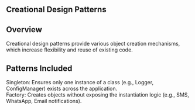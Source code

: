 ## Creational Design Patterns
## Overview
Creational design patterns provide various object creation mechanisms, which increase flexibility and reuse of existing code.

## Patterns Included
Singleton: Ensures only one instance of a class (e.g., Logger, ConfigManager) exists across the application.  
Factory: Creates objects without exposing the instantiation logic (e.g., SMS, WhatsApp, Email notifications).  
